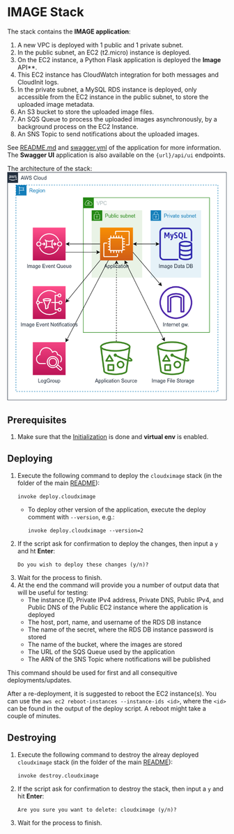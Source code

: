 # IMAGE Stack

The stack contains the **IMAGE application**:

1. A new VPC is deployed with 1 public and 1 private subnet.
2. In the public subnet, an EC2 (t2.micro) instance is deployed.
3. On the EC2 instance, a Python Flask application is deployed the **Image** API**.
4. This EC2 instance has CloudWatch integration for both messages and CloudInit logs.
5. In the private subnet, a MySQL RDS instance is deployed, only accessible from the EC2 instance in the public subnet,
   to store the uploaded image metadata.
6. An S3 bucket to store the uploaded image files.
7. An SQS Queue to process the uploaded images asynchronously, by a background process on the EC2 Instance.
8. An SNS Topic to send notifications about the uploaded images.

See [README.md](../apps/image/v1/README.md) and [swagger.yml](../apps/image/v1/openapi/swagger.yml) of the application for more information.
The **Swagger UI** application is also available on the `{url}/api/ui` endpoints.

The architecture of the stack: ![INFO stack architecture](../apps/image/v1/cloudx-image.drawio.png)

## Prerequisites

1. Make sure that the [Initialization](../README.md) is done and **virtual env** is enabled.
   
## Deploying

1. Execute the following command to deploy the `cloudximage` stack (in the folder of the main [README](../README.md)):
   ```shell
   invoke deploy.cloudximage
   ```
   - To deploy other version of the application, execute the deploy comment with `--version`, e.g.:
     ```shell
     invoke deploy.cloudximage --version=2
     ```
2. If the script ask for confirmation to deploy the changes, then input a `y` and ht **Enter**:
   ```
   Do you wish to deploy these changes (y/n)? 
   ```
3. Wait for the process to finish.
4. At the end the command will provide you a number of output data that will be useful for testing:
   - The instance ID, Private IPv4 address, Private DNS, Public IPv4, and Public DNS of the Public EC2 instance where the application is deployed
   - The host, port, name, and username of the RDS DB instance
   - The name of the secret, where the RDS DB instance password is stored
   - The name of the bucket, where the images are stored
   - The URL of the SQS Queue used by the application
   - The ARN of the SNS Topic where notifications will be published

This command should be used for first and all consequitive deployments/updates.

After a re-deployment, it is suggested to reboot the EC2 instance(s). You can use the `aws ec2 reboot-instances --instance-ids <id>`, where the `<id>` can be found in the output of the deploy script. A reboot might take a couple of minutes.

## Destroying

1. Execute the following command to destroy the alreay deployed `cloudximage` stack (in the folder of the main [README](../README.md)):
   ```shell
   invoke destroy.cloudximage
   ```
2. If the script ask for confirmation to destroy the stack, then input a `y` and hit **Enter**:
   ```
   Are you sure you want to delete: cloudximage (y/n)? 
   ```
3. Wait for the process to finish.